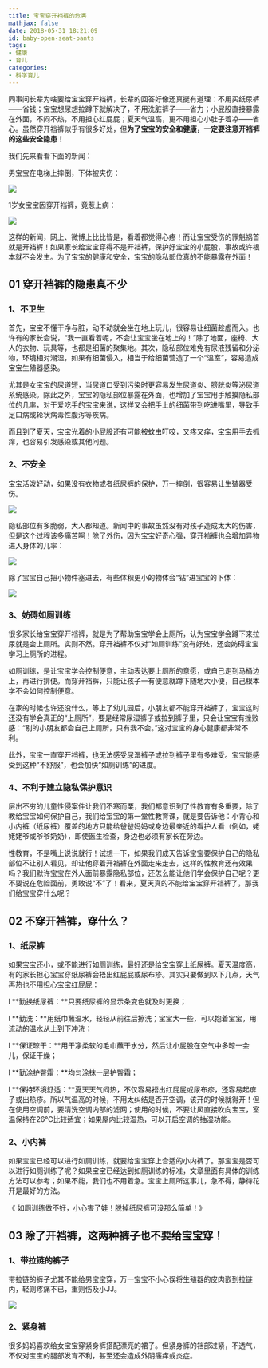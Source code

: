 ```yaml
---
title: 宝宝穿开裆裤的危害
mathjax: false
date: 2018-05-31 18:21:09
id: baby-open-seat-pants
tags:
- 健康
- 育儿
categories:
- 科学育儿
---
```


同事问长辈为啥要给宝宝穿开裆裤，长辈的回答好像还真挺有道理：不用买纸尿裤——省钱；宝宝想尿想拉蹲下就解决了，不用洗脏裤子——省力；小屁股直接暴露在外面，不闷不热，不用担心红屁屁；夏天气温高，更不用担心小肚子着凉——省心。虽然穿开裆裤似乎有很多好处，但**为了宝宝的安全和健康，一定要注意开裆裤的这些安全隐患！**

<!---more--->

我们先来看看下面的新闻：

男宝宝在电梯上摔倒，下体被夹伤：

![](https://raw.githubusercontent.com/zzhm/zzhm.github.io/images/hexo/430f48d83c81ae2e6a64f65297f2dd95.jpg)

1岁女宝宝因穿开裆裤，竟惹上病：

![](https://raw.githubusercontent.com/zzhm/zzhm.github.io/images/hexo/ebedff3f101d74d6b54e4b5d4a9782c2.jpg)

这样的新闻，网上、微博上比比皆是，看着都觉得心疼！而让宝宝受伤的罪魁祸首就是开裆裤！如果家长给宝宝穿得不是开裆裤，保护好宝宝的小屁股，事故或许根本就不会发生。为了宝宝的健康和安全，宝宝的隐私部位真的不能暴露在外面！

##  01 穿开裆裤的隐患真不少

### 1、不卫生

 首先，宝宝不懂干净与脏，动不动就会坐在地上玩儿，很容易让细菌趁虚而入。也许有的家长会说，“我一直看着呢，不会让宝宝坐在地上的！”除了地面，座椅、大人的衣物、玩具等，也都是细菌的聚集地。其次，隐私部位难免有尿液残留和分泌物，环境相对潮湿，如果有细菌侵入，相当于给细菌营造了一个“温室”，容易造成宝宝生殖器感染。

尤其是女宝宝的尿道短，当尿道口受到污染时更容易发生尿道炎、膀胱炎等泌尿道系统感染。除此之外，宝宝的隐私部位暴露在外面，也增加了宝宝用手触摸隐私部位的几率，对于爱吃手的宝宝来说，这样又会把手上的细菌带到吃进嘴里，导致手足口病或轮状病毒性腹泻等疾病。

而且到了夏天，宝宝光着的小屁股还有可能被蚊虫叮咬，又疼又痒，宝宝用手去抓痒，也容易引发感染或其他问题。

### 2、不安全

 宝宝活泼好动，如果没有衣物或者纸尿裤的保护，万一摔倒，很容易让生殖器受伤。

![](https://raw.githubusercontent.com/zzhm/zzhm.github.io/images/hexo/27766e71850fa7c2af604353cfe885b4.jpg)

隐私部位有多脆弱，大人都知道。新闻中的事故虽然没有对孩子造成太大的伤害，但是这个过程该多痛苦啊！除了外伤，因为宝宝好奇心强，穿开裆裤也会增加异物进入身体的几率：

![](https://raw.githubusercontent.com/zzhm/zzhm.github.io/images/hexo/0dc0dacc6348f6277a3a4d39b54d0252.jpg)

除了宝宝自己把小物件塞进去，有些体积更小的物体会“钻”进宝宝的下体：

![](https://raw.githubusercontent.com/zzhm/zzhm.github.io/images/hexo/979bc2d9a9284345863510197024a1b5.jpg)

### 3、妨碍如厕训练

 很多家长给宝宝穿开裆裤，就是为了帮助宝宝学会上厕所，认为宝宝学会蹲下来拉尿就是会上厕所。实则不然。穿开裆裤不仅对“如厕训练”没有好处，还会妨碍宝宝学习上厕所的进程。

如厕训练，是让宝宝学会控制便意，主动表达要上厕所的意愿，或自己走到马桶边上，再进行排便。而穿开裆裤，只能让孩子一有便意就蹲下随地大小便，自己根本学不会如何控制便意。

在家的时候也许还没什么，等上了幼儿园后，小朋友都不能穿开裆裤了，宝宝这时还没有学会真正的“上厕所”，要是经常尿湿裤子或拉到裤子里，只会让宝宝有挫败感：“别的小朋友都会自己上厕所，只有我不会。”这对宝宝的身心健康都非常不利。

此外，宝宝一直穿开裆裤，也无法感受尿湿裤子或拉到裤子里有多难受。宝宝能感受到这种“不舒服”，也会加快“如厕训练”的进度。

###  4、不利于建立隐私保护意识

层出不穷的儿童性侵案件让我们不寒而栗，我们都意识到了性教育有多重要，除了教给宝宝如何保护自己，我们给宝宝的第一堂性教育课，就是要告诉他：小背心和小内裤（纸尿裤）覆盖的地方只能给爸爸妈妈或身边最亲近的看护人看（例如，姥姥姥爷或爷爷奶奶），即使医生检查，身边也必须有家长在旁边。

性教育，不是嘴上说说就行！试想一下，如果我们成天告诉宝宝要保护自己的隐私部位不让别人看见，却让他穿着开裆裤在外面走来走去，这样的性教育还有效果吗？我们默许宝宝在外人面前暴露隐私部位，还怎么能让他们学会保护自己呢？更不要说在危险面前，勇敢说“不”了！看来，夏天真的不能给宝宝穿开裆裤了，那我们给宝宝穿什么呢？

## 02 **不穿开裆裤，穿什么？**

### 1、纸尿裤

 如果宝宝还小，或不能进行如厕训练，最好还是给宝宝穿上纸尿裤。夏天温度高，有的家长担心宝宝穿纸尿裤会捂出红屁屁或尿布疹。其实只要做到以下几点，天气再热也不用担心宝宝红屁屁：

l  **勤换纸尿裤：**只要纸尿裤的显示条变色就及时更换；

l  **勤洗：**用纸巾蘸温水，轻轻从前往后擦洗；宝宝大一些，可以抱着宝宝，用流动的温水从上到下冲洗；

l  **保证晾干：**用干净柔软的毛巾蘸干水分，然后让小屁股在空气中多晾一会儿，保证干燥；

l  **勤涂护臀霜：**均匀涂抹一层护臀霜；

l  **保持环境舒适：**夏天天气闷热，不仅容易捂出红屁屁或尿布疹，还容易起痱子或出热疹。所以气温高的时候，不用太纠结是否开空调，该开的时候就得开！但在使用空调前，要清洗空调内部的滤网；使用的时候，不要让风直接吹向宝宝，室温保持在26℃比较适宜；如果屋内比较湿热，可以开启空调的抽湿功能。

### 2、小内裤

 如果宝宝已经可以进行如厕训练，就要给宝宝穿上合适的小内裤了。那宝宝是否可以进行如厕训练了呢？如果宝宝已经达到如厕训练的标准，文章里面有具体的训练方法可以参考；如果不能，我们也不用着急。宝宝上厕所这事儿，急不得，静待花开是最好的方法。

 《 如厕训练做不好，小心害了娃！脱掉纸尿裤可没那么简单！》

## 03 除了开裆裤，这两种裤子也不要给宝宝穿！

###  1、带拉链的裤子

 带拉链的裤子尤其不能给男宝宝穿，万一宝宝不小心误将生殖器的皮肉嵌到拉链内，轻则疼痛不已，重则伤及小JJ。

![](https://raw.githubusercontent.com/zzhm/zzhm.github.io/images/hexo/629a416c12e9f28acbdf3427fd546496.jpg)

### 2、紧身裤

 很多妈妈喜欢给女宝宝穿紧身裤搭配漂亮的裙子。但紧身裤的裆部过紧，不透气，不仅对宝宝的腿部发育不利，甚至还会造成外阴瘙痒或炎症。